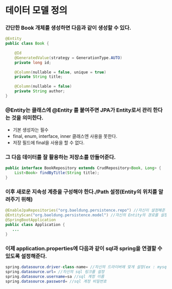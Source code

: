 # 데이터 모델 정의
### 간단한 Book 개체를 생성하면 다음과 같이 생성할 수 있다.
```java
@Entity
public class Book {
  
    @Id
    @GeneratedValue(strategy = GenerationType.AUTO)
    private long id;
 
    @Column(nullable = false, unique = true)
    private String title;
 
    @Column(nullable = false)
    private String author;
}
```
### @Entity는 클래스에 @Entity 를 붙여주면 JPA가 Entity로서 관리 한다는 것을 의미한다.
- 기본 생성자는 필수
- final, enum, interface, inner 클래스엔 사용을 못한다.
- 저장 필드에 final을 사용을 할 수 없다.
### 그 다음 데이터를 잘 활용하는 저장소를 만들어준다.
```java
public interface BookRepository extends CrudRepository<Book, Long> {
    List<Book> findByTitle(String title);
}
```
### 이후 새로운 지속성 계층을 구성해야 한다./Path 설정(Entity의 위치를 알려주기 위해)
```java
@EnableJpaRepositories("org.baeldung.persistence.repo") //자신이 설정해준 interface의 경로를 설정해준다.
@EntityScan("org.baeldung.persistence.model") //자신의 Entity의 경로를 설정해준다.
@SpringBootApplication
public class Application {
   ...
}
```
### 이제 application.properties에 다음과 같이 sql과 spring을 연결할 수 있도록 설정해준다.
```java
spring.datasource.driver-class-name= //자신의 드라이버에 맞게 설정(ex : mysql이면 com.mysql.cj.jdbc.Driver)
spring.datasource.url= //자신의 sql 링크를 설정
spring.datasource.username=sa //sql 계정 이름
spring.datasource.password= //sql 계정 비밀번호
```